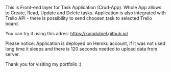 This is Front-end layer for Task Application (Crud-App).
Whole App allows to Create, Read, Update and Delete tasks. Application is also integrated with Trello API - there is possibility to send choosen task to selected Trello board.

You can try it using this adres: https://kajadubiel.github.io/

Please notice: Application is deployed on Heroku account, if it was not used long time it sleeps and there is 120 seconds needed to upload data from server.

Thank you for visiting my portfolio :)
